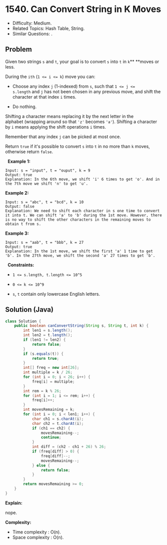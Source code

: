 # 1540. Can Convert String in K Moves

- Difficulty: Medium.
- Related Topics: Hash Table, String.
- Similar Questions: .

## Problem

Given two strings ```s``` and ```t```, your goal is to convert ```s``` into ```t``` in ```k```** **moves or less.

During the ```ith``` (```1 <= i <= k```) move you can:


	
- Choose any index ```j``` (1-indexed) from ```s```, such that ```1 <= j <= s.length``` and ```j``` has not been chosen in any previous move, and shift the character at that index ```i``` times.
	
- Do nothing.


Shifting a character means replacing it by the next letter in the alphabet (wrapping around so that ```'z'``` becomes ```'a'```). Shifting a character by ```i``` means applying the shift operations ```i``` times.

Remember that any index ```j``` can be picked at most once.

Return ```true``` if it's possible to convert ```s``` into ```t``` in no more than ```k``` moves, otherwise return ```false```.

 
**Example 1:**

```
Input: s = "input", t = "ouput", k = 9
Output: true
Explanation: In the 6th move, we shift 'i' 6 times to get 'o'. And in the 7th move we shift 'n' to get 'u'.
```

**Example 2:**

```
Input: s = "abc", t = "bcd", k = 10
Output: false
Explanation: We need to shift each character in s one time to convert it into t. We can shift 'a' to 'b' during the 1st move. However, there is no way to shift the other characters in the remaining moves to obtain t from s.
```

**Example 3:**

```
Input: s = "aab", t = "bbb", k = 27
Output: true
Explanation: In the 1st move, we shift the first 'a' 1 time to get 'b'. In the 27th move, we shift the second 'a' 27 times to get 'b'.
```

 
**Constraints:**


	
- ```1 <= s.length, t.length <= 10^5```
	
- ```0 <= k <= 10^9```
	
- ```s```, ```t``` contain only lowercase English letters.



## Solution (Java)

```java
class Solution {
    public boolean canConvertString(String s, String t, int k) {
        int len1 = s.length();
        int len2 = t.length();
        if (len1 != len2) {
            return false;
        }
        if (s.equals(t)) {
            return true;
        }
        int[] freq = new int[26];
        int multiple = k / 26;
        for (int i = 0; i < 26; i++) {
            freq[i] = multiple;
        }
        int rem = k % 26;
        for (int i = 1; i <= rem; i++) {
            freq[i]++;
        }
        int movesRemaining = k;
        for (int i = 0; i < len1; i++) {
            char ch1 = s.charAt(i);
            char ch2 = t.charAt(i);
            if (ch1 == ch2) {
                movesRemaining--;
                continue;
            }
            int diff = (ch2 - ch1 + 26) % 26;
            if (freq[diff] > 0) {
                freq[diff]--;
                movesRemaining--;
            } else {
                return false;
            }
        }
        return movesRemaining >= 0;
    }
}
```

**Explain:**

nope.

**Complexity:**

* Time complexity : O(n).
* Space complexity : O(n).
